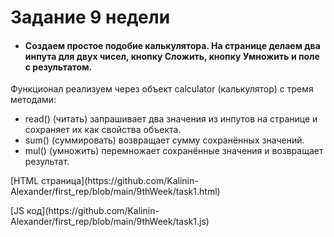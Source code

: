 # **Задание 9 недели**
+ #### Создаем простое подобие калькулятора. На странице делаем два инпута для двух чисел, кнопку Сложить, кнопку Умножить и поле с результатом.
Функционал реализуем через объект calculator (калькулятор) с тремя методами:
  + read() (читать) запрашивает два значения из инпутов на странице и сохраняет их как свойства объекта.
  + sum() (суммировать) возвращает сумму сохранённых значений.
  + mul() (умножить) перемножает сохранённые значения и возвращает результат.
  <p>[HTML страница](https://github.com/Kalinin-Alexander/first_rep/blob/main/9thWeek/task1.html)</p>
  <p>[JS код](https://github.com/Kalinin-Alexander/first_rep/blob/main/9thWeek/task1.js)</p>
